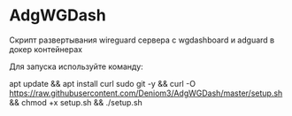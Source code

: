 # AdgWGDash
Скрипт развертывания wireguard сервера с wgdashboard и adguard в докер контейнерах

Для запуска используйте команду:

apt update && apt install curl sudo git -y && curl -O https://raw.githubusercontent.com/Deniom3/AdgWGDash/master/setup.sh && chmod +x setup.sh && ./setup.sh
